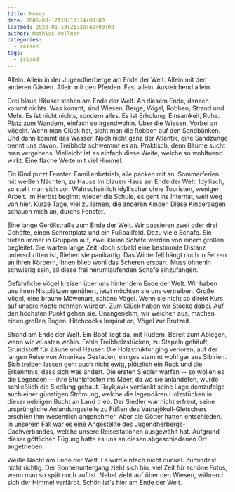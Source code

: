 ```yaml
---
title: Husey
date: 2006-08-12T18:10:14+00:00
lastmod: 2020-01-13T21:38:48+00:00
author: Mathias Wellner
categories:
  - reisen
tags:
  - island
---
```

Allein. Allein in der Jugendherberge am Ende der Welt. Allein mit den anderen Gästen. Allein mit den Pferden. Fast allein. Ausreichend allein.

Drei blaue Häuser stehen am Ende der Welt. An diesem Ende, danach kommt nichts. Was kommt, sind Wiesen, Berge, Vögel, Robben, Strand und Mehr. Es ist nicht nichts, sondern alles. Es ist Erholung, Einsamkeit, Ruhe. Platz zum Wandern, einfach so irgendwohin. Über die Wiesen. Vorbei an Vögeln. Wenn man Glück hat, sieht man die Robben auf den Sandbänken. Und dann kommt das Wasser. Noch nicht ganz der Atlantik, eine Sandzunge trennt uns davon. Treibholz schwemmt es an. Praktisch, denn Bäume sucht man vergebens. Vielleicht ist es einfach diese Weite, welche so wohltuend wirkt. Eine flache Weite mit viel Himmel.

Ein Kind putzt Fenster. Familienbetrieb, alle packen mit an. Sommerferien mit weißen Nächten, zu Hause im blauen Haus am Ende der Welt. Idyllisch, so stellt man sich vor. Wahrscheinlich idyllischer ohne Touristen, weniger Arbeit. Im Herbst beginnt wieder die Schule, es geht ins Internat, weit weg von hier. Kurze Tage, viel zu lernen, die anderen Kinder. Diese Kinderaugen schauen mich an, durchs Fenster.

Eine lange Geröllstraße zum Ende der Welt. Wir passieren zwei oder drei Gehöfte, einen Schrottplatz und ein Fußballfeld. Dazu viele Schafe. Sie treten immer in Gruppen auf, zwei kleine Schafe werden von einem großen begleitet. Sie warten lange Zeit, doch sobald eine bestimmte Distanz unterschritten ist, fliehen sie panikartig. Das Winterfell hängt noch in Fetzen an ihren Körpern, ihnen blieb wohl das Scheren erspart. Muss ohnehin schwierig sein, all diese frei herumlaufenden Schafe einzufangen.

Gefährliche Vögel kreisen über uns hinter dem Ende der Welt. Wir haben uns ihren Nistplätzen genähert, jetzt möchten sie uns vertreiben. Große Vögel, eine braune Möwenart, schöne Vögel. Wenn sie nicht so direkt Kurs auf unsere Köpfe nehmen würden. Zum Glück haben wir Stöcke dabei. Auf den höchsten Punkt gehen sie. Unangenehm, wir weichen aus, machen einen großen Bogen. Hitchcocks Inspiration, Vögel zur Brutzeit.

Strand am Ende der Welt. Ein Boot liegt da, mit Rudern. Bereit zum Ablegen, wenn wir wüssten wohin. Fahle Treibholzstücken, zu Stapeln gehäuft, Grundstoff für Zäune und Häuser. Die Holzstruktur ging verloren, auf der langen Reise von Amerikas Gestaden, einiges stammt wohl gar aus Sibirien. Sich treiben lassen geht auch nicht ewig, plötzlich ein Ruck und die Erkenntnis, dass sich was ändert. Die ersten Siedler warfen -- so wollen es die Legenden -- ihre Stuhlpfosten ins Meer, da wo sie anlandeten, wurde schließlich die Siedlung gebaut. Reykjavik verdankt seine Lage demzufolge auch einer günstigen Strömung, welche die legendären Holzstücken in dieser nebligen Bucht an Land trieb. Der Siedler war nicht erfreut, seine ursprüngliche Anlandungsstelle zu Füßen des Vatnajökull-Gletschers erschien ihm wesentlich angenehmer. Aber die Götter hatten entschieden. In unserem Fall war es eine Angestellte des Jugendherbergs-Dachverbandes, welche unsere Reisestationen ausgewählt hat. Aufgrund dieser göttlichen Fügung hatte es uns an diesen abgeschiedenen Ort angetrieben.

Weiße Nacht am Ende der Welt. Es wird einfach nicht dunkel. Zumindest nicht richtig. Der Sonnenuntergang zieht sich hin, viel Zeit für schöne Fotos, wenn man so spät noch auf ist. Nebel zieht auf über den Wiesen, während sich der Himmel verfärbt. Schön ist's hier am Ende der Welt.